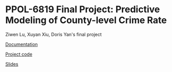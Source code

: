 # PPOL-6819 Final Project: Predictive Modeling of County-level Crime Rate
Ziwen Lu, Xuyan Xiu, Doris Yan's final project

[Documentation](https://dorisyan1122.github.io/PPOL6819-Final-Project/final-write-up) 

[Project code](https://dorisyan1122.github.io/PPOL6819-Final-Project/final-project) 

[Slides](https://dorisyan1122.github.io/PPOL6819-Final-Project/project_slides) 

